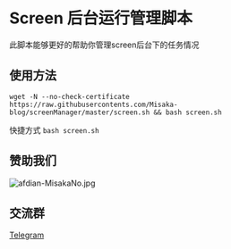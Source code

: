 # Screen 后台运行管理脚本

此脚本能够更好的帮助你管理screen后台下的任务情况

## 使用方法

```shell
wget -N --no-check-certificate https://raw.githubusercontents.com/Misaka-blog/screenManager/master/screen.sh && bash screen.sh
```

快捷方式 `bash screen.sh`

## 赞助我们

![afdian-MisakaNo.jpg](https://s2.loli.net/2021/12/25/SimocqwhVg89NQJ.jpg)

## 交流群
[Telegram](https://t.me/misakanetcn)
